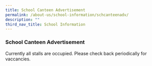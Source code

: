 ```yaml
---
title: School Canteen Advertisement
permalink: /about-us/school-information/schcanteenadv/
description: ""
third_nav_title: School Information
---
```

### **School Canteen Advertisement**

Currently all stalls are occupied. Please check back periodically for vaccancies.

<!--
There XX stalls available.

| Type of Food | Closing Date | Requirement |
| -------- | -------- | -------- |
| Text     | Text     | Text     |


-->
